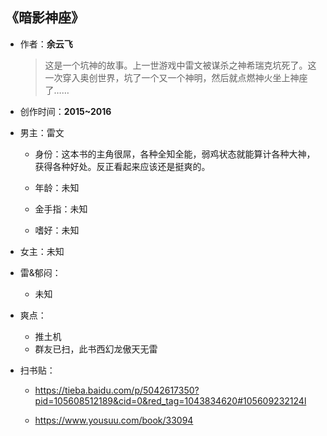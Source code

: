 ## 《暗影神座》

- 作者：**余云飞**
  
    > 这是一个坑神的故事。上一世游戏中雷文被谋杀之神希瑞克坑死了。这一次穿入奥创世界，坑了一个又一个神明，然后就点燃神火坐上神座了……

- 创作时间：**2015~2016**

- 男主：雷文

  * 身份：这本书的主角很屌，各种全知全能，弱鸡状态就能算计各种大神，获得各种好处。反正看起来应该还是挺爽的。
  
  * 年龄：未知
  * 金手指：未知
  * 嗜好：未知

- 女主：未知

- 雷&郁闷：

  * 未知

- 爽点：
  
  * 推土机
  * 群友已扫，此书西幻龙傲天无雷

- 扫书贴：
  
  * <https://tieba.baidu.com/p/5042617350?pid=105608512189&cid=0&red_tag=1043834620#105609232124l>

  * <https://www.yousuu.com/book/33094>
